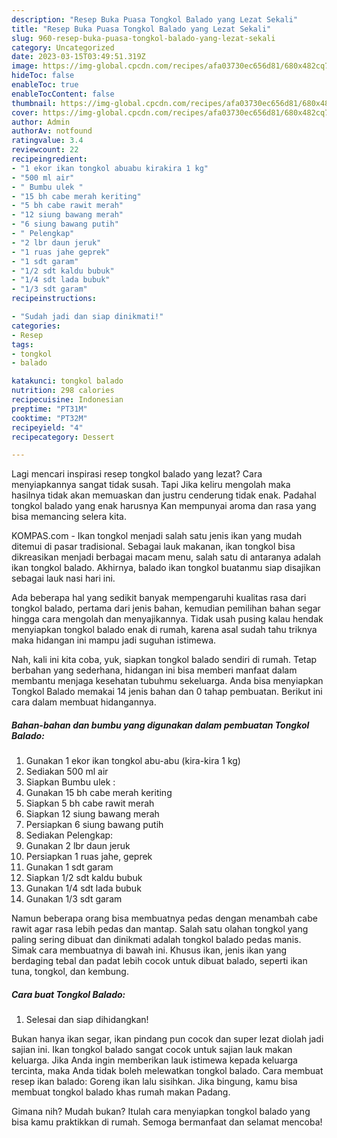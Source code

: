 ```yaml
---
description: "Resep Buka Puasa Tongkol Balado yang Lezat Sekali"
title: "Resep Buka Puasa Tongkol Balado yang Lezat Sekali"
slug: 960-resep-buka-puasa-tongkol-balado-yang-lezat-sekali
category: Uncategorized
date: 2023-03-15T03:49:51.319Z
image: https://img-global.cpcdn.com/recipes/afa03730ec656d81/680x482cq70/tongkol-balado-foto-resep-utama.jpg
hideToc: false
enableToc: true
enableTocContent: false
thumbnail: https://img-global.cpcdn.com/recipes/afa03730ec656d81/680x482cq70/tongkol-balado-foto-resep-utama.jpg
cover: https://img-global.cpcdn.com/recipes/afa03730ec656d81/680x482cq70/tongkol-balado-foto-resep-utama.jpg
author: Admin
authorAv: notfound
ratingvalue: 3.4
reviewcount: 22
recipeingredient:
- "1 ekor ikan tongkol abuabu kirakira 1 kg"
- "500 ml air"
- " Bumbu ulek "
- "15 bh cabe merah keriting"
- "5 bh cabe rawit merah"
- "12 siung bawang merah"
- "6 siung bawang putih"
- " Pelengkap"
- "2 lbr daun jeruk"
- "1 ruas jahe geprek"
- "1 sdt garam"
- "1/2 sdt kaldu bubuk"
- "1/4 sdt lada bubuk"
- "1/3 sdt garam"
recipeinstructions:

- "Sudah jadi dan siap dinikmati!"
categories:
- Resep
tags:
- tongkol
- balado

katakunci: tongkol balado 
nutrition: 298 calories
recipecuisine: Indonesian
preptime: "PT31M"
cooktime: "PT32M"
recipeyield: "4"
recipecategory: Dessert

---
```



Lagi mencari inspirasi resep tongkol balado yang lezat? Cara menyiapkannya sangat tidak susah. Tapi Jika keliru mengolah maka hasilnya tidak akan memuaskan dan justru cenderung tidak enak. Padahal tongkol balado yang enak harusnya Kan mempunyai aroma dan rasa yang bisa memancing selera kita.


KOMPAS.com - Ikan tongkol menjadi salah satu jenis ikan yang mudah ditemui di pasar tradisional. Sebagai lauk makanan, ikan tongkol bisa dikreasikan menjadi berbagai macam menu, salah satu di antaranya adalah ikan tongkol balado. Akhirnya, balado ikan tongkol buatanmu siap disajikan sebagai lauk nasi hari ini.

Ada beberapa hal yang sedikit banyak mempengaruhi kualitas rasa dari tongkol balado, pertama dari jenis bahan, kemudian pemilihan bahan segar hingga cara mengolah dan menyajikannya. Tidak usah pusing kalau hendak menyiapkan tongkol balado enak di rumah, karena asal sudah tahu triknya maka hidangan ini mampu jadi suguhan istimewa.


Nah, kali ini kita coba, yuk, siapkan tongkol balado sendiri di rumah. Tetap berbahan yang sederhana, hidangan ini bisa memberi manfaat dalam membantu menjaga kesehatan tubuhmu sekeluarga. Anda bisa menyiapkan Tongkol Balado memakai 14 jenis bahan dan 0 tahap pembuatan. Berikut ini cara dalam membuat hidangannya.

<!--inarticleads1-->

##### Bahan-bahan dan bumbu yang digunakan dalam pembuatan Tongkol Balado:

1. Gunakan 1 ekor ikan tongkol abu-abu (kira-kira 1 kg)
1. Sediakan 500 ml air
1. Siapkan  Bumbu ulek :
1. Gunakan 15 bh cabe merah keriting
1. Siapkan 5 bh cabe rawit merah
1. Siapkan 12 siung bawang merah
1. Persiapkan 6 siung bawang putih
1. Sediakan  Pelengkap:
1. Gunakan 2 lbr daun jeruk
1. Persiapkan 1 ruas jahe, geprek
1. Gunakan 1 sdt garam
1. Siapkan 1/2 sdt kaldu bubuk
1. Gunakan 1/4 sdt lada bubuk
1. Gunakan 1/3 sdt garam


Namun beberapa orang bisa membuatnya pedas dengan menambah cabe rawit agar rasa lebih pedas dan mantap. Salah satu olahan tongkol yang paling sering dibuat dan dinikmati adalah tongkol balado pedas manis. Simak cara membuatnya di bawah ini. Khusus ikan, jenis ikan yang berdaging tebal dan padat lebih cocok untuk dibuat balado, seperti ikan tuna, tongkol, dan kembung. 

<!--inarticleads2-->

##### Cara buat Tongkol Balado:


1. Selesai dan siap dihidangkan!

Bukan hanya ikan segar, ikan pindang pun cocok dan super lezat diolah jadi sajian ini. Ikan tongkol balado sangat cocok untuk sajian lauk makan keluarga. Jika Anda ingin memberikan lauk istimewa kepada keluarga tercinta, maka Anda tidak boleh melewatkan tongkol balado. Cara membuat resep ikan balado: Goreng ikan lalu sisihkan. Jika bingung, kamu bisa membuat tongkol balado khas rumah makan Padang. 

Gimana nih? Mudah bukan? Itulah cara menyiapkan tongkol balado yang bisa kamu praktikkan di rumah. Semoga bermanfaat dan selamat mencoba!
